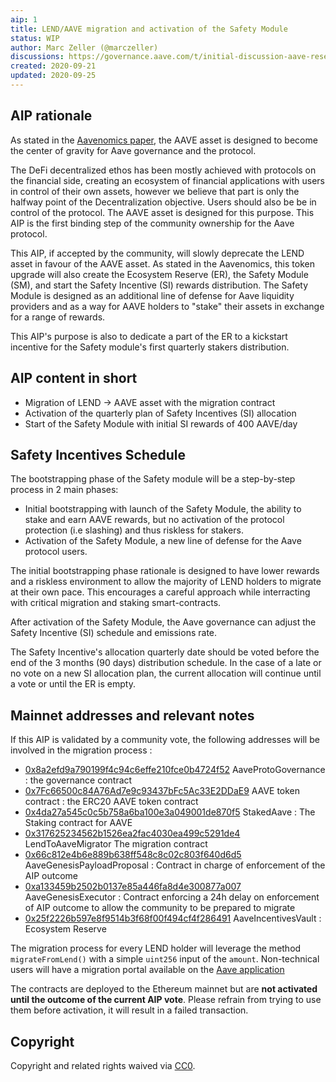 ```yaml
---
aip: 1
title: LEND/AAVE migration and activation of the Safety Module
status: WIP
author: Marc Zeller (@marczeller)
discussions: https://governance.aave.com/t/initial-discussion-aave-reserve-emission-for-safety-and-ecosystem-incentives/85/60
created: 2020-09-21
updated: 2020-09-25
---
```


## AIP rationale

As stated in the [Aavenomics paper](https://aave.com/Aavenomics.pdf), the AAVE asset is designed to become the center of gravity for Aave governance and the protocol.


The DeFi decentralized ethos has been mostly achieved with protocols on the financial side, creating an ecosystem of financial applications with users in control of their own assets, however we believe that part is only the halfway point of the Decentralization objective. Users should also be be in control of the protocol. The AAVE asset is designed for this purpose.
This AIP is the first binding step of the community ownership for the Aave protocol.


This AIP, if accepted by the community, will slowly deprecate the LEND asset in favour of the AAVE asset.
As stated in the Aavenomics, this token upgrade will also create the Ecosystem Reserve (ER), the Safety Module (SM), and start the Safety Incentive (SI) rewards distribution.
The Safety Module is designed as an additional line of defense for Aave liquidity providers and as a way for AAVE holders to "stake" their assets in exchange for a range of rewards.


This AIP's purpose is also to dedicate a part of the ER to a kickstart incentive for the Safety module's first quarterly stakers distribution.

## AIP content in short

- Migration of LEND -> AAVE asset with the migration contract
- Activation of the quarterly plan of Safety Incentives (SI) allocation
- Start of the Safety Module with initial SI rewards of 400 AAVE/day

## Safety Incentives Schedule

The bootstrapping phase of the Safety module will be a step-by-step process in 2 main phases: 
- Initial bootstrapping with launch of the Safety Module, the ability to stake and earn AAVE rewards, but no activation of the protocol protection (i.e slashing) and thus riskless for stakers.
- Activation of the Safety Module, a new line of defense for the Aave protocol users.

The initial bootstrapping phase rationale is designed to have lower rewards and a riskless environment to allow the majority of LEND holders to migrate at their own pace. This encourages a careful approach while interracting with critical migration and staking smart-contracts.

After activation of the Safety Module, the Aave governance can adjust the Safety Incentive (SI) schedule and emissions rate.

The Safety Incentive's allocation quarterly date should be voted before the end of the 3 months (90 days) distribution schedule. In the case of a late or no vote on a new SI allocation plan, the current allocation will continue until a vote or until the ER is empty.

## Mainnet addresses and relevant notes

If this AIP is validated by a community vote, the following addresses will be involved in the migration process :

- [0x8a2efd9a790199f4c94c6effe210fce0b4724f52](https://etherscan.io/address/0x8a2efd9a790199f4c94c6effe210fce0b4724f52) AaveProtoGovernance : the governance contract
- [0x7Fc66500c84A76Ad7e9c93437bFc5Ac33E2DDaE9](https://etherscan.io/address/0x7fc66500c84a76ad7e9c93437bfc5ac33e2ddae9#code) AAVE token contract : the ERC20 AAVE token contract
- [0x4da27a545c0c5b758a6ba100e3a049001de870f5](https://etherscan.io/address/0x4da27a545c0c5b758a6ba100e3a049001de870f5) StakedAave : The Staking contract for AAVE
- [0x317625234562b1526ea2fac4030ea499c5291de4](https://etherscan.io/address/0x317625234562b1526ea2fac4030ea499c5291de4) LendToAaveMigrator The migration contract
- [0x66c812e4b6e889b638ff548c8c02c803f640d6d5](https://etherscan.io/address/0x66c812e4b6e889b638ff548c8c02c803f640d6d5) AaveGenesisPayloadProposal : Contract in charge of enforcement of the AIP outcome
- [0xa133459b2502b0137e85a446fa8d4e300877a007](https://etherscan.io/address/0xa133459b2502b0137e85a446fa8d4e300877a007) AaveGenesisExecutor : Contract enforcing a 24h delay on enforcement of AIP outcome to allow the community to be prepared to migrate
- [0x25f2226b597e8f9514b3f68f00f494cf4f286491](https://etherscan.io/address/0x25f2226b597e8f9514b3f68f00f494cf4f286491#code) AaveIncentivesVault : Ecosystem Reserve


The migration process for every LEND holder will leverage the method `migrateFromLend()` with a simple `uint256` input of the `amount`. Non-technical users will have a migration portal available on the [Aave application](https://aave.com/)

The contracts are deployed to the Ethereum mainnet but are **not activated until the outcome of the current AIP vote**.
Please refrain from trying to use them before activation, it will result in a failed transaction.

## Copyright

Copyright and related rights waived via [CC0](https://creativecommons.org/publicdomain/zero/1.0/).
